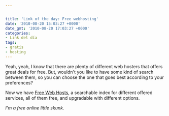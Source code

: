 ```yaml
---


title: 'Link of the day: Free webhosting'
date: '2010-08-20 15:03:27 +0000'
date_gmt: '2010-08-20 17:03:27 +0000'
categories:
- Link del día
tags:
- gratis
- hosting
---
```



Yeah, yeah, I know that there are plenty of different web hosters that offers great deals for free. But, wouldn't you like to have some kind of search between them, so you can choose the one that goes best according to your preferences?

Now we have [Free Web Hosts](http://www.free-webhosts.com/), a searchable index for different offered services, all of them free, and upgradable with different options.

_I'm a free online little skunk._
